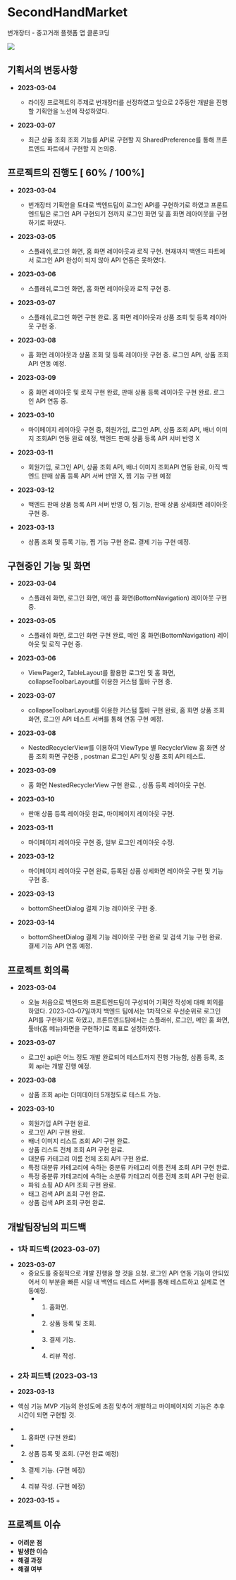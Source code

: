 # SecondHandMarket
번개장터 - 중고거래 플랫폼 앱 클론코딩

<img src="https://capsule-render.vercel.app/api?type=waving&color=auto&height=200&section=header&text=개발일지&fontSize=90" />

## 기획서의 변동사항
+ **2023-03-04**  
  + 라이징 프로젝트의 주제로 번개장터를 선정하였고 앞으로 2주동안 개발을 진행할 기획안을 노션에 작성하였다.
  
+ **2023-03-07**  
  + 최근 상품 조회 조회 기능를 API로 구현할 지 SharedPreference를 통해 프론트엔드 파트에서 구현할 지 논의중.
  

## 프로젝트의 진행도 [ 60% / 100%]
+ **2023-03-04**  
  + 번개장터 기획안을 토대로 백엔드팀이 로그인 API를 구현하기로 하였고 프론트엔드팀은 로그인 API 구현되기 전까지 로그인 화면 및 홈 화면 레아이웃을 구현하기로 하였다.
  
+ **2023-03-05**  
  + 스플래쉬,로그인 화면, 홈 화면 레이아웃과 로직 구현. 현재까지 백엔드 파트에서 로그인 API 완성이 되지 않아 API 연동은 못하였다.

+ **2023-03-06**  
  + 스플래쉬,로그인 화면, 홈 화면 레이아웃과 로직 구현 중.

+ **2023-03-07**  
  + 스플래쉬,로그인 화면 구현 완료. 홈 화면 레이아웃과 상품 조회 및 등록 레이아웃 구현 중.

+ **2023-03-08**  
  +  홈 화면 레이아웃과 상품 조회 및 등록 레이아웃 구현 중. 로그인 API, 상품 조회 API 연동 예정.
  
+ **2023-03-09**  
  +  홈 화면 레이아웃 및 로직 구현 완료, 판매 상품 등록 레이아웃 구현 완료. 로그인 API 연동 중.

+ **2023-03-10**  
  +  마이페이지 레이아웃 구현 중, 회원가입, 로그인 API, 상품 조회 API, 배너 이미지 조회API 연동 완료 예정, 백엔드 판매 상품 등록 API 서버 반영 X
  
+ **2023-03-11**  
  +  회원가입, 로그인 API, 상품 조회 API, 배너 이미지 조회API 연동 완료, 아직 백엔드 판매 상품 등록 API 서버 반영 X, 찜 기능 구현 예정
  
+ **2023-03-12**  
  +  백엔드 판매 상품 등록 API 서버 반영 O, 찜 기능, 판매 상품 상세화면 레이아웃 구현 중. 

+ **2023-03-13**  
  +  상품 조회 및 등록 기능, 찜 기능 구현 완료. 결제 기능 구현 예정.
  
## 구현중인 기능 및 화면
+ **2023-03-04**  
  + 스플래쉬 화면, 로그인 화면, 메인 홈 화면(BottomNavigation) 레이아웃 구현 중.
  
+ **2023-03-05**  
  + 스플래쉬 화면, 로그인 화면 구현 완료, 메인 홈 화면(BottomNavigation) 레이아웃 및 로직 구현 중.  
 
+ **2023-03-06**  
  + ViewPager2, TableLayout를 활용한 로그인 및 홈 화면, collapseToolbarLayout를 이용한 커스텀 툴바 구현 중.
  
+ **2023-03-07**  
  + collapseToolbarLayout를 이용한 커스텀 툴바 구현 완료, 홈 화면 상품 조회 화면, 로그인 API 테스트 서버를 통해 연동 구현 예정.
  
+ **2023-03-08**  
  + NestedRecyclerView를 이용하여 ViewType 별 RecyclerView 홈 화면 상품 조회 화면 구현중 , postman 로그인 API 및 상품 조회 API 테스트.

+ **2023-03-09**  
  + 홈 화면 NestedRecyclerView 구현 완료. , 상품 등록 레이아웃 구현. 

+ **2023-03-10**  
  + 판매 상품 등록 레이아웃 완료, 마이페이지 레이아웃 구현. 
 
+ **2023-03-11**  
  + 마이페이지 레이아웃 구현 중, 일부 로그인 레이아웃 수정.
  
+ **2023-03-12**  
  + 마이페이지 레이아웃 구현 완료, 등록된 상품 상세화면 레이아웃 구현 및 기능 구현 중.

+ **2023-03-13**  
  + bottomSheetDialog 결제 기능 레이아웃 구현 중. 
  
+ **2023-03-14**  
  + bottomSheetDialog 결제 기능 레이아웃 구현 완료 및 검색 기능 구현 완료. 결제 기능 API  연동 예정.   

  
## 프로젝트 회의록
+ **2023-03-04**  
  + 오늘 처음으로 백엔드와 프론트엔드팀이 구성되어 기획안 작성에 대해 회의를 하였다. 2023-03-07일까지 백엔드 팀에서는 1차적으로 우선순위로 로그인 API를 구현하기로 하였고,
  프론트엔드팀에서는 스플래쉬, 로그인, 메인 홈 화면, 툴바(홈 메뉴)화면을 구현하기로 목표로 설정하였다.
  
+ **2023-03-07**  
  + 로그인 api은 어느 정도 개발 완료되어 테스트까지 진행 가능함, 삼품 등록, 조회 api는 개발 진행 예정.

+ **2023-03-08**  
  + 삼품 조회 api는 더미데이터 5개정도로 테스트 가능.
  
+ **2023-03-10**  
  + 회원가입 API 구현 완료.
  + 로그인 API 구현 완료.
  + 배너 이미지 리스트 조회 API 구현 완료.
  + 상품 리스트 전체 조회 API 구현 완료.
  + 대분류 카테고리 이름 전체 조회 API 구현 완료.
  + 특정 대분류 카테고리에 속하는 중분류 카테고리 이름 전체 조회 API 구현 완료.
  + 특정 중분류 카테고리에 속하는 소분류 카테고리 이름 전체 조회 API 구현 완료.
  + 파워 쇼핑 AD API 조회 구현 완료.
  + 태그 검색 API 조회 구현 완료.
  + 상품 검색 API 조회 구현 완료. 
  
## 개발팀장님의 피드백
* ### 1차 피드백 (2023-03-07)
+ **2023-03-07**  
  + 중요도를 중점적으로 개발 진행을 할 것을 요청. 로그인 API 연동 기능이 안되있어서 이 부분을 빠른 시일 내 백엔드 테스트 서버를 통해 테스트하고 실제로 연동예정.
    + 1. 홈화면.
    + 2. 상품 등록 및 조회.
    + 3. 결제 기능.
    + 4. 리뷰 작성.
    
* ### 2차 피드백 (2023-03-13
 + **2023-03-13** 
  + 핵심 기능 MVP 기능의 완성도에 초점 맞추어 개발하고 마이페이지의 기능은 추후 시간이 되면 구현할 것.
   + 1. 홈화면 (구현 완료)
   + 2. 상품 등록 및 조회. (구현 완료 예정) 
   + 3. 결제 기능. (구현 예정)
   + 4. 리뷰 작성. (구현 예정)
 
 + **2023-03-15**
   +

## 프로젝트 이슈
* **어려운 점**
* **발생한 이슈**
* **해결 과정**
* **해결 여부**
